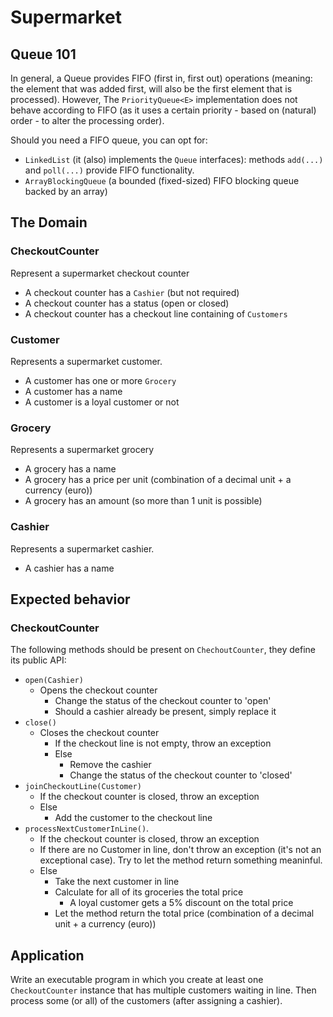 ﻿# Supermarket

## Queue 101

In general, a Queue provides FIFO (first in, first out) operations (meaning: the element that was added first, will 
also be the first element that is processed). However, The `PriorityQueue<E>` implementation does not behave according to FIFO 
(as it uses a certain priority - based on (natural) order - to alter the processing order). 

Should you need a FIFO queue, you can opt for:
- `LinkedList` (it (also) implements the `Queue` interfaces): methods `add(...)` and `poll(...)` provide FIFO functionality.
- `ArrayBlockingQueue`  (a bounded (fixed-sized) FIFO blocking queue backed by an array)

## The Domain

### CheckoutCounter
Represent a supermarket checkout counter
- A checkout counter has a `Cashier` (but not required)
- A checkout counter has a status (open or closed)
- A checkout counter has a checkout line containing of `Customers`

### Customer
Represents a supermarket customer.
- A customer has one or more `Grocery`
- A customer has a name
- A customer is a loyal customer or not

### Grocery
Represents a supermarket grocery
- A grocery has a name
- A grocery has a price per unit (combination of a decimal unit + a currency (euro))
- A grocery has an amount (so more than 1 unit is possible)

### Cashier
Represents a supermarket cashier.
- A cashier has a name

## Expected behavior

### CheckoutCounter

The following methods should be present on `ChechoutCounter`, they define its public API:
- `open(Cashier)`
  - Opens the checkout counter
    - Change the status of the checkout counter to 'open'
    - Should a cashier already be present, simply replace it
- `close()`
  - Closes the checkout counter
    - If the checkout line is not empty, throw an exception
    - Else
      - Remove the cashier
      - Change the status of the checkout counter to 'closed'
- `joinCheckoutLine(Customer)`
  - If the checkout counter is closed, throw an exception
  - Else
    - Add the customer to the checkout line 
- `processNextCustomerInLine()`.
  - If the checkout counter is closed, throw an exception
  - If there are no Customer in line, don't throw an exception (it's not an exceptional case). Try to let the method return something meaninful.
  - Else
    - Take the next customer in line
    - Calculate for all of its groceries the total price
      - A loyal customer gets a 5% discount on the total price
    - Let the method return the total price (combination of a decimal unit + a currency (euro))

## Application

Write an executable program in which you create at least one `CheckoutCounter` instance that has multiple customers waiting in line.
Then process some (or all) of the customers (after assigning a cashier).









